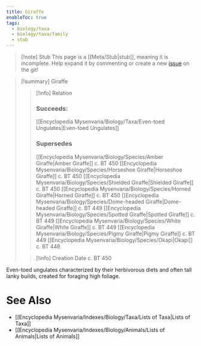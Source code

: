 ```yaml
---
title: Giraffe
enableToc: true
tags:
  - biology/taxa
  - biology/taxa/family
  - stub
---
```


> [!note] Stub
> This page is a [[Meta/Stub|stub]], meaning it is incomplete. Help expand it by commenting or create a new [issue](https://github.com/RagtimeGal/quartz--encyclopedia-mysenvaria/issues/new/choose) on the git!


> [!summary] Giraffe
> > [!info] Relation
> > ### Succeeds:
> > [[Encyclopedia Mysenvaria/Biology/Taxa/Even-toed Ungulates|Even-toed Ungulates]]
> > ### Supersedes 
> > [[Encyclopedia Mysenvaria/Biology/Species/Amber Giraffe|Amber Giraffe]] c. BT 450
> > [[Encyclopedia Mysenvaria/Biology/Species/Horseshoe Giraffe|Horseshoe Giraffe]] c. BT 450
> > [[Encyclopedia Mysenvaria/Biology/Species/Shielded Giraffe|Shielded Giraffe]] c. BT 450
> > [[Encyclopedia Mysenvaria/Biology/Species/Horned Giraffe|Horned Giraffe]] c. BT 450
> > [[Encyclopedia Mysenvaria/Biology/Species/Dome-headed Giraffe|Dome-headed Giraffe]] c. BT 449
> > [[Encyclopedia Mysenvaria/Biology/Species/Spotted Giraffe|Spotted Giraffe]] c. BT 449
> > [[Encyclopedia Mysenvaria/Biology/Species/White Giraffe|White Giraffe]] c. BT 449
> > [[Encyclopedia Mysenvaria/Biology/Species/Pigmy Giraffe|Pigmy Giraffe]] c. BT 449
> > [[Encyclopedia Mysenvaria/Biology/Species/Okapi|Okapi]] c. BT 448
>
> > [!info] Creation Date
> > c. BT 450

Even-toed ungulates characterized by their herbivorous diets and often tall lanky builds, created for foraging high foliage.

# See Also
- [[Encyclopedia Mysenvaria/Indexes/Biology/Taxa/Lists of Taxa|Lists of Taxa]]
- [[Encyclopedia Mysenvaria/Indexes/Biology/Animals/Lists of Animals|Lists of Animals]]
